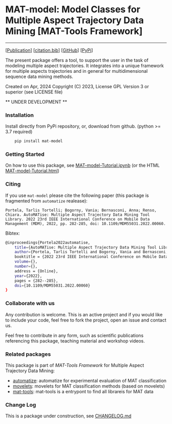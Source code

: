 # MAT-model: Model Classes for Multiple Aspect Trajectory Data Mining \[MAT-Tools Framework\]
---

\[[Publication](#)\] \[[citation.bib](citation.bib)\] \[[GitHub](https://github.com/ttportela/mat-model)\] \[[PyPi](https://pypi.org/project/mat-model/)\]


The present package offers a tool, to support the user in the task of modeling multiple aspect trajectories. It integrates into a unique framework for multiple aspects trajectories and in general for multidimensional sequence data mining methods.

Created on Apr, 2024
Copyright (C) 2023, License GPL Version 3 or superior (see LICENSE file)

** UNDER DEVELOPMENT **


### Installation

Install directly from PyPi repository, or, download from github. (python >= 3.7 required)

```bash
    pip install mat-model
```

### Getting Started

On how to use this package, see [MAT-model-Tutorial.ipynb](https://github.com/ttportela/mat-data/blob/main/MAT-model-Tutorial.ipynb) (or the HTML [MAT-model-Tutorial.html](https://github.com/ttportela/mat-data/blob/main/MAT-model-Tutorial.html))

### Citing

If you use `mat-model` please cite the following paper (this package is fragmented from `automatize` realease):

    Portela, Tarlis Tortelli; Bogorny, Vania; Bernasconi, Anna; Renso, Chiara. AutoMATise: Multiple Aspect Trajectory Data Mining Tool Library. 2022 23rd IEEE International Conference on Mobile Data Management (MDM), 2022, pp. 282-285, doi: 10.1109/MDM55031.2022.00060.

Bibtex:
```bash
@inproceedings{Portela2022automatise,
    title={AutoMATise: Multiple Aspect Trajectory Data Mining Tool Library},
    author={Portela, Tarlis Tortelli and Bogorny, Vania and Bernasconi, Anna and Renso, Chiara},
    booktitle = {2022 23rd IEEE International Conference on Mobile Data Management (MDM)},
    volume={},
    number={},
    address = {Online},
    year={2022},
    pages = {282--285},
    doi={10.1109/MDM55031.2022.00060}
}
```

### Collaborate with us

Any contribution is welcome. This is an active project and if you would like to include your code, feel free to fork the project, open an issue and contact us.

Feel free to contribute in any form, such as scientific publications referencing this package, teaching material and workshop videos.

### Related packages

This package is part of _MAT-Tools Framework_ for Multiple Aspect Trajectory Data Mining:

- [automatize](https://github.com/ttportela/automatize): automatize for experimental evaluation of MAT classification
- [movelets](https://github.com/ttportela/movelets): movelets for MAT classification methods (based on movelets)
- [mat-tools](https://github.com/ttportela/mat-tools): mat-tools is a entrypont to find all librareis for MAT data

### Change Log

This is a package under construction, see [CHANGELOG.md](./CHANGELOG.md)
